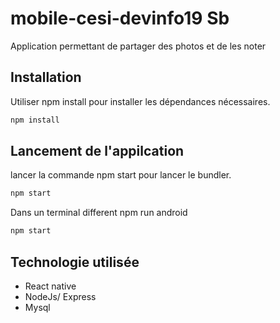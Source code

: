 # mobile-cesi-devinfo19 Sb 

Application permettant de partager des photos et de les noter 

## Installation

Utiliser npm install  pour installer les dépendances nécessaires.

```bash
npm install
```

## Lancement de l'appilcation

lancer la commande npm start pour lancer le bundler.  

```bash
npm start
```
Dans un terminal different npm run android

```bash
npm start
```
## Technologie utilisée

  * React native
  * NodeJs/ Express
  * Mysql





